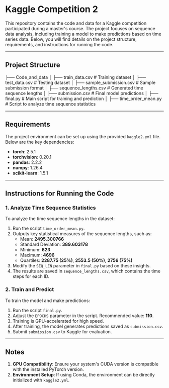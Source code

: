 # Kaggle Competition 2

This repository contains the code and data for a Kaggle competition participated during a master's course. The project focuses on sequence data analysis, including training a model to make predictions based on time series data. Below, you will find details on the project structure, requirements, and instructions for running the code.

---

## Project Structure
├── Code_and_data │ ├── train_data.csv # Training dataset │ ├── test_data.csv # Testing dataset │ ├── sample_submission.csv # Sample submission format │ ├── sequence_lengths.csv # Generated time sequence lengths │ ├── submission.csv # Final model predictions │ ├── final.py # Main script for training and prediction │ ├── time_order_mean.py # Script to analyze time sequence statistics

---

## Requirements

The project environment can be set up using the provided `kaggle2.yml` file. Below are the key dependencies:

- **torch**: 2.5.1
- **torchvision**: 0.20.1
- **pandas**: 2.2.2
- **numpy**: 1.26.4
- **scikit-learn**: 1.5.1

---

## Instructions for Running the Code

### 1. Analyze Time Sequence Statistics

To analyze the time sequence lengths in the dataset:

1. Run the script `time_order_mean.py`.
2. Outputs key statistical measures of the sequence lengths, such as:
   - Mean: **2495.300766**
   - Standard Deviation: **389.603178**
   - Minimum: **623**
   - Maximum: **4696**
   - Quartiles: **2287.75 (25%)**, **2553.5 (50%)**, **2756 (75%)**
3. Modify the `SEQ_LEN` parameter in `final.py` based on these insights.
4. The results are saved in `sequence_lengths.csv`, which contains the time steps for each ID.

### 2. Train and Predict

To train the model and make predictions:

1. Run the script `final.py`.
2. Adjust the `EPOCHS` parameter in the script. Recommended value: **110**.
3. Training is GPU-accelerated for high speed.
4. After training, the model generates predictions saved as `submission.csv`.
5. Submit `submission.csv` to Kaggle for evaluation.

---

## Notes

1. **GPU Compatibility**: Ensure your system's CUDA version is compatible with the installed PyTorch version.
2. **Environment Setup**: If using Conda, the environment can be directly initialized with `kaggle2.yml`.
